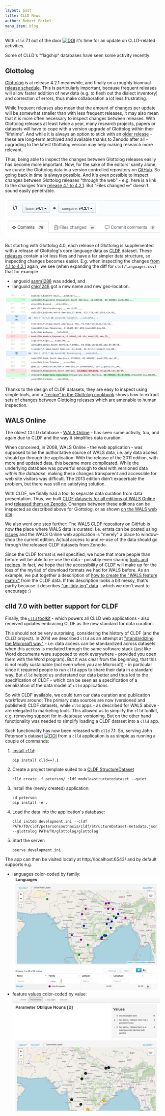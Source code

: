 ```yaml
---
layout: post
title: CLLD News
author: Robert Forkel
menu_item: blog
---
```


With `clld` 7.1 out of the door 
[![DOI](https://zenodo.org/badge/DOI/10.5281/zenodo.3816410.svg)](https://doi.org/10.5281/zenodo.3816410)
it's time for an update on CLLD-related activities.


Some of CLLD's "flagship" databases have seen some activity recently:


## Glottolog

[Glottolog](https://glottolog.org) is at release 4.2.1 meanwhile, and finally
on a roughly biannual [release schedule](https://github.com/glottolog/glottolog/releases).
This is particularly important, because frequent releases will allow faster
addition of new data (e.g. to flesh out the dialect inventory) and
correction of errors, thus make collaboration a lot less frustrating.

While frequent releases also mean that the amount of changes per update will be 
somewhat smaller than with less frequent releases, it may also mean that it
is more often necessary to inspect changes between releases. With Glottolog releases 
at least twice a year, many research projects, papers or datasets will have to cope 
with a version upgrade of Glottolog within their "lifetime". And while it is always
an option to stick with an [older release](https://doi.org/10.5281/zenodo.596479) - these 
are long-term archived and available thanks to Zenodo after all - upgrading to the 
latest Glottolog version may help making research more relevant.

Thus, being able to inspect the changes between Glottolog releases easily has become more important. Now, for the sake of the editors' sanity alone, we curate the Glottolog
data in a version controlled repository on [GitHub](https://github.com/glottolog/glottolog).
So going back in time is always possible. And it's even possible to inspect changes
between Glottolog releases "through the web" - e.g. here is a link to the changes
from [release 4.1 to 4.2.1](https://github.com/glottolog/glottolog/compare/v4.1...v4.2.1).
But "Files changed ∞" doesn't sound easily penetrable.

[![Detail of diff between v4.1 and v4.2.1 of glottolog/glottolog](/images/glottolog_diff.png)](https://github.com/glottolog/glottolog/compare/v4.1...v4.2.1)

But starting with Glottolog 4.0, each release of Glottolog is supplemented with a
release of Glottolog's core language data as [CLDF](https://cldf.clld.org) dataset.
These [releases](https://github.com/glottolog/glottolog-cldf/releases) contain a lot
less files and have a far simpler data structure, so inspecting changes becomes easier.
E.g. when inspecting the changes [from 4.1 to 4.2.1](https://github.com/glottolog/glottolog-cldf/compare/v4.1...v4.2.1) again, we see (when expanding the diff for `cldf/languages.csv`) that for example
- languoid [sanm1288](https://glottolog.org/resource/languoid/id/sanm1288) was added, and
- languoid [chiq1248](https://glottolog.org/resource/languoid/id/chiq1248) got a new
  name and new geo-location.

[![Detail of diff between v4.1 and v4.2.1 of glottolog/glottolog-cldf](/images/glottolog-cldf_diff.png)](https://github.com/glottolog/glottolog-cldf/compare/v4.1...v4.2.1)

Thanks to the design of CLDF datasets, they are easy to inspect using simple
tools, and a ["recipe" in the Glottolog cookbook](https://github.com/glottolog/cookbook/blob/master/recipes/changes.md)
shows how to extract sets of changes between Glottolog releases which are
amenable to human inspection.


## WALS Online

The oldest CLLD database - [WALS Online](https://wals.info) - has seen some activity, too, and again due to CLDF and the way it simplifies data curation.

When conceived, in 2008, WALS Online - the web application - was supposed to be the
authoritative source of WALS data, i.e. any data access should go through the application. With the release of the 2011 edition, with more and updated data,
this became more complicated. While the underlying database was powerful enough to
deal with versioned data *within the database*, making these changes transparent and
accessible for web site visitors was difficult. The 2013 edition didn't exacerbate the
problem, but there was still no satisfying solution.

With CLDF, we finally had a tool to separate data curation from data presentation.
Thus, we built [CLDF datasets for all editions of WALS Online](https://github.com/cldf-datasets/wals/releases) and
[released them on Zenodo](https://doi.org/10.5281/zenodo.3606197).
Changes between these editions can be inspected as described above for Glottolog, or
as shown [on the WALS web site](https://wals.info/changes).

We also went one step further: The [WALS CLDF repository on GitHub](https://github.com/cldf-datasets/wals) is now **the** place where WALS data is curated. I.e. errata can
be posted using [issues](https://github.com/cldf-datasets/wals/issues) and the WALS Online
web application is "merely" a place to window-shop the current edition. Actual access to
and re-use of the data should go through the released CLDF datasets from Zenodo.

Since the CLDF format is well specified, we hope that more people than before will
be able to re-use the data - possibly even sharing [tools and recipes](https://github.com/cldf/cookbook/blob/master/README.md).
In fact, we hope that the accessibility of CLDF will make up for the loss of the
myriad of download formats we had for WALS before. As an example, we put together
a description of [how to create the "WALS feature matrix"](https://github.com/cldf/cookbook/tree/master/recipes/long_to_wide) from the CLDF data.
If this description looks a bit messy, that's partly because it describes 
["un-tidy-ing" data](https://r4ds.had.co.nz/tidy-data.html#tidy-data-1) - which we
don't want to encourage :)


## clld 7.0 with better support for CLDF

Finally, the [`clld` toolkit](https://github.com/clld/clld) - which powers all CLLD web applications - also received updates embracing CLDF as the new standard
for data curation.

This should not be very surprising, considering the history of CLDF (and the CLLD project). In 2014 we described `clld` as an attempt at ["standardizing the Microsoft way"](/docs/reflex/clld.pdf) - i.e. data access can be standardized across datasets
when this access is mediated through the same software stack (just like Word documents were supposed to work everywhere - provided you open them with the Word program). But it was clear
from the beginning, that this is not really sustainable (not even when you are Microsoft) - in particular since it required
people to run `clld` apps to share their data in a standard way.
But `clld` helped us understand our data better and thus led to the specification of
CLDF - which can be seen as a specification of a serialization of the data model of `clld` applications.

So with CLDF available, we could turn our data curation and publication workflows around:
The primary data sources are now (versioned and published) CLDF datasets, while `clld`
apps - as described for WALS above - are relegated to marketing tools. This allowed us
to simplify the `clld` toolkit, e.g. removing support for in-database versioning.
But on the other hand functionality was needed to simplify loading a CLDF dataset into
a `clld` app.

Such functionality has now been released with `clld` 7.1. So, serving John Peterson's
dataset
[![DOI](https://zenodo.org/badge/DOI/10.5281/zenodo.3603755.svg)](https://doi.org/10.5281/zenodo.3603755) from a `clld` application is as simple as running a
couple of commands:

1. [Install `clld`](https://clld.readthedocs.io/en/latest/tutorial.html#requirements):
   ```
   pip install clld==7.1
   ```

2. Create a project template suited to a [CLDF StructureDataset](https://github.com/cldf/cldf/tree/master/modules/StructureDataset)
   ```
   clld create -f peterson/ cldf_module=structuredataset --quiet
   ```

3. Install the (newly created) application:
   ```
   cd peterson
   pip install -e .
   ```

4. Load the data into the application's database:
   ```
   clld initdb development.ini --cldf PATH/TO/cldf/petersonsouthasia/cldf/StructureDataset-metadata.json  --glottolog PATH/TO/glottolog/glottolog
   ```

5. Start the server:
   ```
   pserve development.ini
   ```

The app can then be visited locally at http://localhost:6543/ and by default supports e.g.
- languages color-coded by family:
![Language index](/images/peterson_languages.png)
- feature values color-coded by value:
![Feature detail](/images/peterson_feature.png)

